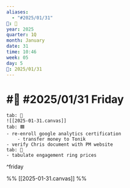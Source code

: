 ```yaml
---
aliases:
  - "#2025/01/31"
📁: 📅
year: 2025
quarter: 1Q
month: January
date: 31
time: 10:46
week: 05
day: 5
📅: 2025/01/31
---
```

# #📅 #2025/01/31 Friday

```tabs
tab: 🧠
![[2025-01-31.canvas]]
tab: 🟦
- re-enroll google analytics certification
	- transfer money to Tonik
- verify Chris document with PM website
tab: 💍
- tabulate engagement ring prices
```

^friday

%%
[[2025-01-31.canvas]]
%%